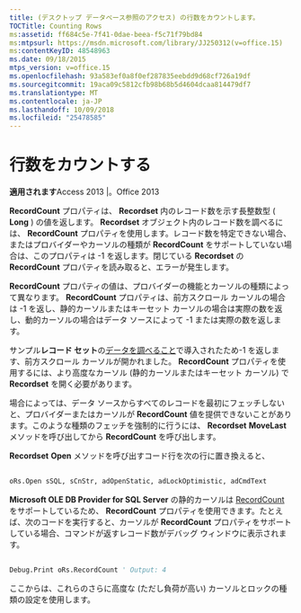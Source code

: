 ```yaml
---
title: (デスクトップ データベース参照のアクセス) の行数をカウントします。
TOCTitle: Counting Rows
ms:assetid: ff684c5e-7f41-0dae-beea-f5c71f79bd84
ms:mtpsurl: https://msdn.microsoft.com/library/JJ250312(v=office.15)
ms:contentKeyID: 48548963
ms.date: 09/18/2015
mtps_version: v=office.15
ms.openlocfilehash: 93a583ef0a8f0ef287835eebdd9d68cf726a19df
ms.sourcegitcommit: 19aca09c5812cfb98b68b5d4604dcaa814479df7
ms.translationtype: MT
ms.contentlocale: ja-JP
ms.lasthandoff: 10/09/2018
ms.locfileid: "25478585"
---
```

# <a name="counting-rows"></a>行数をカウントする


**適用されます**Access 2013 |。Office 2013

**RecordCount** プロパティは、 **Recordset** 内のレコード数を示す長整数型 ( **Long** ) の値を返します。 **Recordset** オブジェクト内のレコード数を調べるには、 **RecordCount** プロパティを使用します。レコード数を特定できない場合、またはプロバイダーやカーソルの種類が **RecordCount** をサポートしていない場合は、このプロパティは -1 を返します。閉じている **Recordset** の **RecordCount** プロパティを読み取ると、エラーが発生します。

**RecordCount** プロパティの値は、プロバイダーの機能とカーソルの種類によって異なります。 **RecordCount** プロパティは、前方スクロール カーソルの場合は -1 を返し、静的カーソルまたはキーセット カーソルの場合は実際の数を返し、動的カーソルの場合はデータ ソースによって -1 または実際の数を返します。

サンプル**レコード セット**の[データを調べること](chapter-3-examining-data.md)で導入されたため-1 を返します、前方スクロール カーソルが開かれました。 **RecordCount** プロパティを使用するには、より高度なカーソル (静的カーソルまたはキーセット カーソル) で **Recordset** を開く必要があります。

場合によっては、データ ソースからすべてのレコードを最初にフェッチしないと、プロバイダーまたはカーソルが **RecordCount** 値を提供できないことがあります。このような種類のフェッチを強制的に行うには、 **Recordset** **MoveLast** メソッドを呼び出してから **RecordCount** を呼び出します。

**Recordset** **Open** メソッドを呼び出すコード行を次の行に置き換えると、

```vb 
 
oRs.Open sSQL, sCnStr, adOpenStatic, adLockOptimistic, adCmdText 
```

**Microsoft OLE DB Provider for SQL Server** の静的カーソルは [RecordCount](microsoft-ole-db-provider-for-sql-server.md) をサポートしているため、 **RecordCount** プロパティを使用できます。たとえば、次のコードを実行すると、カーソルが **RecordCount** プロパティをサポートしている場合、コマンドが返すレコード数がデバッグ ウィンドウに表示されます。

```vb 
 
Debug.Print oRs.RecordCount ' Output: 4 
```

ここからは、これらのさらに高度な (ただし負荷が高い) カーソルとロックの種類の設定を使用します。

